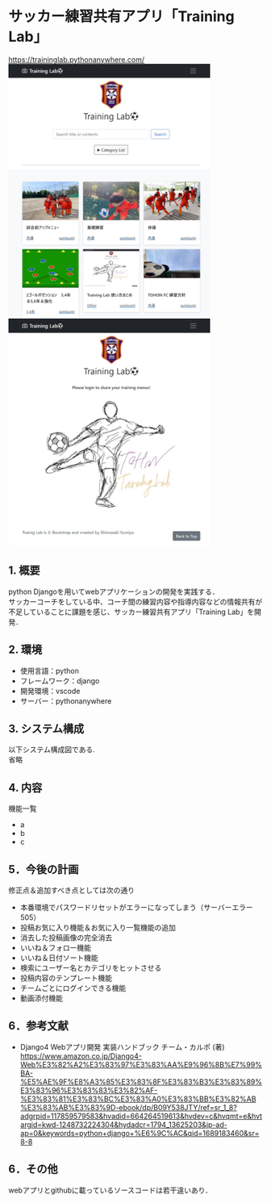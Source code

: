 # サッカー練習共有アプリ「Training Lab」
https://traininglab.pythonanywhere.com/  
<img width="400" alt="logout" src="/messageImage_1689185111166.jpg"> <img width="400" alt="login" src="messageImage_1689185182680.jpg"> 

## 1. 概要
python Djangoを用いてwebアプリケーションの開発を実践する．  
サッカーコーチをしている中、コーチ間の練習内容や指導内容などの情報共有が不足していることに課題を感じ、サッカー練習共有アプリ「Training Lab」を開発．

## 2. 環境
- 使用言語：python
- フレームワーク：django
- 開発環境：vscode
- サーバー：pythonanywhere

## 3. システム構成
以下システム構成図である.  
省略

## 4. 内容
機能一覧
- a
- b
- c

## 5．今後の計画
修正点＆追加すべき点としては次の通り
- 本番環境でパスワードリセットがエラーになってしまう（サーバーエラー505）
- 投稿お気に入り機能＆お気に入り一覧機能の追加
- 消去した投稿画像の完全消去
- いいね＆フォロー機能
- いいね＆日付ソート機能
- 検索にユーザー名とカテゴリをヒットさせる
- 投稿内容のテンプレート機能
- チームごとにログインできる機能
- 動画添付機能

## 6．参考文献
- Django4 Webアプリ開発 実装ハンドブック チーム・カルポ (著)  
https://www.amazon.co.jp/Django4-Web%E3%82%A2%E3%83%97%E3%83%AA%E9%96%8B%E7%99%BA-%E5%AE%9F%E8%A3%85%E3%83%8F%E3%83%B3%E3%83%89%E3%83%96%E3%83%83%E3%82%AF-%E3%83%81%E3%83%BC%E3%83%A0%E3%83%BB%E3%82%AB%E3%83%AB%E3%83%9D-ebook/dp/B09Y538JTY/ref=sr_1_8?adgrpid=117859579583&hvadid=664264519613&hvdev=c&hvqmt=e&hvtargid=kwd-1248732224304&hydadcr=1794_13625203&jp-ad-ap=0&keywords=python+django+%E6%9C%AC&qid=1689183460&sr=8-8

## 6．その他
webアプリとgithubに載っているソースコードは若干違いあり．
